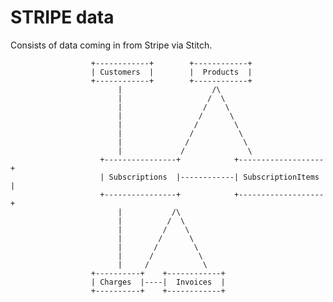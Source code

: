 # STRIPE data

Consists of data coming in from Stripe via Stitch.

                      +------------+        +------------+
                      | Customers  |        |  Products  |
                      +------------+        +------------+
                            |                    /\
                            |                   /  \
                            |                  /    \
                            |                 /      \
                            |                /        \
                            |               /          \
                            |              /            \
                            |             /              \
                        +----------------+            +-------------------+
                        | Subscriptions  |------------| SubscriptionItems |
                        +----------------+            +-------------------+
                            |           /\
                            |          /  \
                            |         /    \
                            |        /      \
                            |       /        \
                            |      /          \
                            |     /            \
                      +----------+    +------------+ 
                      | Charges  |----|  Invoices  | 
                      +----------+    +------------+ 
